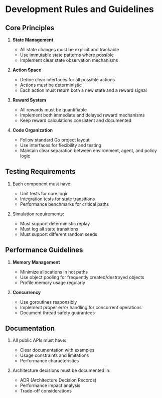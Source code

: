 # Development Rules and Guidelines

## Core Principles
1. **State Management**
   - All state changes must be explicit and trackable
   - Use immutable state patterns where possible
   - Implement clear state observation mechanisms

2. **Action Space**
   - Define clear interfaces for all possible actions
   - Actions must be deterministic
   - Each action must return both a new state and a reward signal

3. **Reward System**
   - All rewards must be quantifiable
   - Implement both immediate and delayed reward mechanisms
   - Keep reward calculations consistent and documented

4. **Code Organization**
   - Follow standard Go project layout
   - Use interfaces for flexibility and testing
   - Maintain clear separation between environment, agent, and policy logic

## Testing Requirements
1. Each component must have:
   - Unit tests for core logic
   - Integration tests for state transitions
   - Performance benchmarks for critical paths

2. Simulation requirements:
   - Must support deterministic replay
   - Must log all state transitions
   - Must support different random seeds

## Performance Guidelines
1. **Memory Management**
   - Minimize allocations in hot paths
   - Use object pooling for frequently created/destroyed objects
   - Profile memory usage regularly

2. **Concurrency**
   - Use goroutines responsibly
   - Implement proper error handling for concurrent operations
   - Document thread safety guarantees

## Documentation
1. All public APIs must have:
   - Clear documentation with examples
   - Usage constraints and limitations
   - Performance characteristics

2. Architecture decisions must be documented in:
   - ADR (Architecture Decision Records)
   - Performance impact analysis
   - Trade-off considerations

